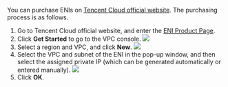 You can purchase ENIs on [Tencent Cloud official website](https://cloud.tencent.com/).
The purchasing process is as follows.

1. Go to Tencent Cloud official website, and enter the [ENI Product Page](https://intl.cloud.tencent.com/product/eni).
2. Click **Get Started** to go to the VPC console.
 ![](https://main.qcloudimg.com/raw/16131cdbfe833376038e227c225d3152.png)
3. Select a region and VPC, and click **New**.
 ![](https://main.qcloudimg.com/raw/17be79f548171edc68705310f979c04b.png)
4. Select the VPC and subnet of the ENI in the pop-up window, and then select the assigned private IP (which can be generated automatically or entered manually).
 ![](https://main.qcloudimg.com/raw/b114357edc06d66a7202416dcbe51c44.png)
6. Click **OK**.


